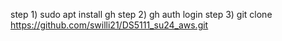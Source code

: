 step 1) sudo apt  install gh
step 2) gh auth login
step 3) git clone https://github.com/swilli21/DS5111_su24_aws.git

